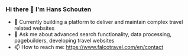 ### Hi there 👋 I'm Hans Schouten

- 🚀 Currently building a platform to deliver and maintain complex travel related websites
- 💬 Ask me about advanced search functionality, data processing, pagebuilders, developing travel websites
- 📫 How to reach me: https://www.falcotravel.com/en/contact

<!--
**HansSchouten/HansSchouten** is a ✨ _special_ ✨ repository because its `README.md` (this file) appears on your GitHub profile.

Here are some ideas to get you started:

- 🔭 I’m currently working on ...
- 🌱 I’m currently learning ...
- 👯 I’m looking to collaborate on ...
- 🤔 I’m looking for help with ...
- 💬 Ask me about ...
- 📫 How to reach me: ...
- 😄 Pronouns: ...
- ⚡ Fun fact: ...
-->
